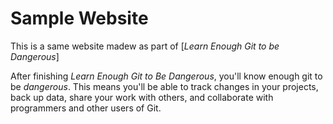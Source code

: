 # Sample Website

This is a same website madew as part of [*Learn Enough Git to be Dangerous*]

After finishing *Learn Enough Git to Be Dangerous*, you'll know enough git 
to be *dangerous*. This means you'll be able to track changes in
your projects, back up data, share your work with others, and collaborate
with programmers and other users of Git.